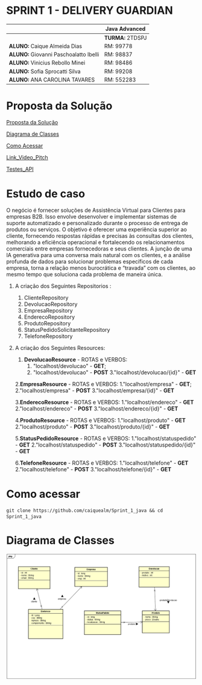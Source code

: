# SPRINT 1 - DELIVERY GUARDIAN

|          | **Java Advanced** |
|------------------------------------------|-------------------|
|| **TURMA:** 2TDSPJ |
| **ALUNO:** Caique Almeida Dias | RM: 99778        |
| **ALUNO:** Giovanni Paschoalatto Ibelli | RM: 98837     |
| **ALUNO:** Vinicius Rebollo Minei | RM: 98486         |
| **ALUNO:** Sofia Sprocatti Silva | RM: 99208        |
| **ALUNO:** ANA CAROLINA TAVARES | RM: 552283       |


# Proposta da Solução


[Proposta da Solução ](#_Proposta_da_Solução)

[Diagrama de Classes ](#_Diagrama_de_Classes)

[Como Acessar ](#_Como_Acessar)

[Link_Video_Pitch](#_Link_Video_Pitch)

[Testes_API](#_Testes_API)

<a id="#_Proposta_da_Solução"></a>

# Estudo de caso


O negócio é fornecer soluções de Assistência Virtual para Clientes para
empresas B2B. Isso envolve desenvolver e implementar sistemas de suporte
automatizado e personalizado durante o processo de entrega de produtos ou
serviços. O objetivo é oferecer uma experiência superior ao cliente, fornecendo
respostas rápidas e precisas às consultas dos clientes, melhorando a eficiência
operacional e fortalecendo os relacionamentos comerciais entre empresas
fornecedoras e seus clientes.
A junção de uma IA generativa para uma conversa mais natural com os
clientes, e a análise profunda de dados para solucionar problemas específicos
de cada empresa, torna a relação menos burocrática e “travada” com os
clientes, ao mesmo tempo que soluciona cada problema de maneira única.


1. A criação dos Seguintes Repositorios :

   1. ClienteRepository
   2. DevolucaoRepository
   3. EmpresaRepository
   4. EnderecoRepository
   5. ProdutoRepository
   6. StatusPedidoSolicitanteRepository
   7. TelefoneRepository

2. A criação dos Seguintes Resources:

   1. **DevolucaoResource** - ROTAS e VERBOS:
      1. "localhost/devolucao" - **GET**;
      2. "localhost/devolucao" - **POST**
      3."localhost/devolucao/{id}" - **GET**
   
   2.**EmpresaResource** - ROTAS e VERBOS:
     1."localhost/empresa" - **GET**;
     2."localhost/empresa" - **POST**
     3."localhost/empresa/{id}" - **GET**
   
   3.**EnderecoResource** - ROTAS e VERBOS:
     1."localhost/endereco" - **GET**
     2."localhost/endereco" - **POST**
     3."localhost/endereco/{id}" - **GET**

   4.**ProdutoResource** - ROTAS e VERBOS:
     1."localhost/produto" - **GET**
     2."localhost/produto" - **POST**
     3."localhost/produto/{id}" - **GET**
   
   5.**StatusPedidoResource** - ROTAS e VERBOS:
    1."localhost/statuspedido" - **GET**
    2."localhost/statuspedido" - **POST**
    3."localhost/statuspedido/{id}" - **GET**
   
   6.**TelefoneResource** - ROTAS e VERBOS:
     1."localhost/telefone" - **GET**
     2."localhost/telefone" - **POST**
     3."localhost/telefone/{id}" - **GET**
   

<a id="#_Como_Acessar"></a>

# Como acessar
```shell
git clone https://github.com/caiquealm/Sprint_1_java && cd Sprint_1_java 
```

<a id="_Diagrama_de_Classes"></a>

# Diagrama de Classes
![foto-diagrama.PNG](diagrama_de_classe%2Ffoto-diagrama.PNG)

